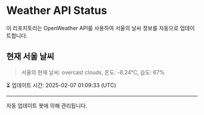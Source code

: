 
# Weather API Status

이 리포지토리는 OpenWeather API를 사용하여 서울의 날씨 정보를 자동으로 업데이트합니다.

## 현재 서울 날씨
> 서울의 현재 날씨: overcast clouds, 온도: -8.24°C, 습도: 67%

⏳ 업데이트 시간: 2025-02-07 01:09:33 (UTC)

---
자동 업데이트 봇에 의해 관리됩니다.
